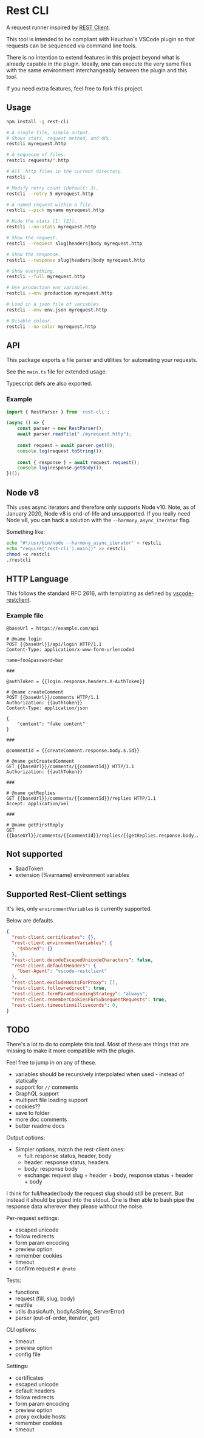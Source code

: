 # Rest CLI

A request runner inspired by
[REST Client](https://github.com/Huachao/vscode-restclient).

This tool is intended to be compliant with Hauchao's VSCode plugin so that
requests can be sequenced via command line tools.

There is no intention to extend features in this project beyond what is already
capable in the plugin. Ideally, one can execute the very same files with the
same environment interchangeably between the plugin and this tool.

If you need extra features, feel free to fork this project.


## Usage
```sh
npm install -g rest-cli

# A single file, simple output.
# Shows stats, request method, and URL.
restcli myrequest.http

# A sequence of files.
restcli requests/*.http

# All .http files in the current directory.
restcli .

# Modify retry count (default: 3).
restcli --retry 5 myrequest.http

# A named request within a file.
restcli --pick myname myrequest.http

# Hide the stats (1: [2]).
restcli --no-stats myrequest.http

# Show the request.
restcli --request slug|headers|body myrequest.http

# Show the response.
restcli --response slug|headers|body myrequest.http

# Show everything.
restcli --full myrequest.http

# Use production env variables.
restcli --env production myrequest.http

# Load in a json file of variables.
restcli --env env.json myrequest.http

# Disable colour.
restcli --no-color myrequest.http
```


## API

This package exports a file parser and utilities for automating your requests.

See the `main.ts` file for extended usage.

Typescript defs are also exported.

### Example

```js
import { RestParser } from 'rest-cli';

(async () => {
    const parser = new RestParser();
    await parser.readFile("./myrequest.http");
    
    const request = await parser.get(0);
    console.log(request.toString());
    
    const { response } = await request.request();
    console.log(response.getBody());
})();
```


## Node v8

This uses async iterators and therefore only supports Node v10.
Note, as of January 2020, Node v8 is end-of-life and unsupported.
If you really need Node v8, you can hack a solution with the
`--harmony_async_iterator` flag.

Something like:

```sh
echo "#!/usr/bin/node --harmony_async_iterator" > restcli
echo "require('rest-cli').main()" >> restcli
chmod +x restcli
./restcli
```


## HTTP Language

This follows the standard RFC 2616, with templating as defined by
[vscode-restclient](https://github.com/Huachao/vscode-restclient#http-language).

### Example file

```http
@baseUrl = https://example.com/api

# @name login
POST {{baseUrl}}/api/login HTTP/1.1
Content-Type: application/x-www-form-urlencoded

name=foo&password=bar

###

@authToken = {{login.response.headers.X-AuthToken}}

# @name createComment
POST {{baseUrl}}/comments HTTP/1.1
Authorization: {{authToken}}
Content-Type: application/json

{
    "content": "fake content"
}

###

@commentId = {{createComment.response.body.$.id}}

# @name getCreatedComment
GET {{baseUrl}}/comments/{{commentId}} HTTP/1.1
Authorization: {{authToken}}

###

# @name getReplies
GET {{baseUrl}}/comments/{{commentId}}/replies HTTP/1.1
Accept: application/xml

###

# @name getFirstReply
GET {{baseUrl}}/comments/{{commentId}}/replies/{{getReplies.response.body.//reply[1]/@id}}
```


## Not supported
- $aadToken
- extension (%varname) environment variables


## Supported Rest-Client settings

It's lies, only `environmentVariables` is currently supported.

Below are defaults.

```json
{
  "rest-client.certificates": {},
  "rest-client.environmentVariables": {
    "$shared": {}
  },
  "rest-client.decodeEscapedUnicodeCharacters": false,
  "rest-client.defaultHeaders": {
    "User-Agent": "vscode-restclient"
  },
  "rest-client.excludeHostsForProxy": [],
  "rest-client.followredirect": true,
  "rest-client.formParamEncodingStrategy": "always",
  "rest-client.rememberCookiesForSubsequentRequests": true,
  "rest-client.timeoutinmilliseconds": 0,
}
```


## TODO

There's a lot to do to complete this tool. Most of these are things that are 
missing to make it more compatible with the plugin.

Feel free to jump in on any of these.

- variables should be recursively interpolated when used - instead of statically
- support for `//` comments
- GraphQL support
- multipart file loading support
- cookies??
- save to folder
- more doc comments
- better readme docs

Output options:
- Simpler options, match the rest-client ones:
  - full: response status, header, body
  - header: response status, headers
  - body: response body
  - exchange: request slug + header + body, response status + header + body

I think for full/header/body the request slug should still be present. But instead
it should be piped into the stdout. One is then able to bash pipe the response data
wherever they please without the noise.

Per-request settings:
  - escaped unicode
  - follow redirects
  - form param encoding
  - preview option
  - remember cookies
  - timeout
  - confirm request `# @note`

Tests:
  - functions
  - request (fill, slug, body)
  - restfile
  - utils (basicAuth, bodyAsString, ServerError)
  - parser (out-of-order, iterator, get)

CLI options:
  - timeout
  - preview option
  - config file

Settings:
  - certificates
  - escaped unicode
  - default headers
  - follow redirects
  - form param encoding
  - preview option 
  - proxy exclude hosts
  - remember cookies
  - timeout
  